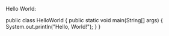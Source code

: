 Hello World:

public class HelloWorld {
    public static void main(String[] args) {
        System.out.println("Hello, World!");
    }
}

